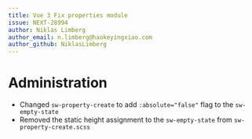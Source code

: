 ```yaml
---
title: Vue 3 Fix properties module
issue: NEXT-28994
author: Niklas Limberg
author_email: n.limberg@haokeyingxiao.com
author_github: NiklasLimberg
---
```

# Administration
* Changed `sw-property-create` to add `:absolute="false"` flag to the `sw-empty-state`
* Removed the static height assignment to the `sw-empty-state` from `sw-property-create.scss`
